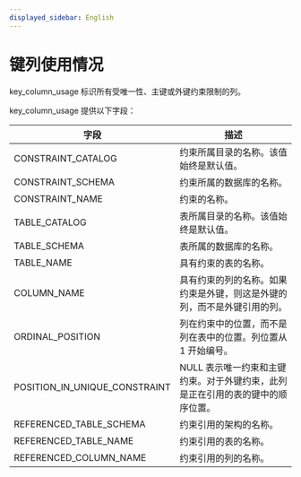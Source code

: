 ```yaml
---
displayed_sidebar: English
---
```


# 键列使用情况

key_column_usage 标识所有受唯一性、主键或外键约束限制的列。

key_column_usage 提供以下字段：

|字段|描述|
|---|---|
|CONSTRAINT_CATALOG|约束所属目录的名称。该值始终是默认值。|
|CONSTRAINT_SCHEMA|约束所属的数据库的名称。|
|CONSTRAINT_NAME|约束的名称。|
|TABLE_CATALOG|表所属目录的名称。该值始终是默认值。|
|TABLE_SCHEMA|表所属的数据库的名称。|
|TABLE_NAME|具有约束的表的名称。|
|COLUMN_NAME|具有约束的列的名称。如果约束是外键，则这是外键的列，而不是外键引用的列。|
|ORDINAL_POSITION|列在约束中的位置，而不是列在表中的位置。列位置从 1 开始编号。|
|POSITION_IN_UNIQUE_CONSTRAINT|NULL 表示唯一约束和主键约束。对于外键约束，此列是正在引用的表的键中的顺序位置。|
|REFERENCED_TABLE_SCHEMA|约束引用的架构的名称。|
|REFERENCED_TABLE_NAME|约束引用的表的名称。|
|REFERENCED_COLUMN_NAME|约束引用的列的名称。|
